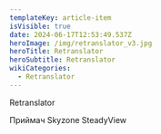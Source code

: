 ```yaml
---
templateKey: article-item
isVisible: true
date: 2024-06-17T12:53:49.537Z
heroImage: /img/retranslator_v3.jpg
heroTitle: Retranslator
heroSubtitle: Retranslator
wikiCategories:
  - Retranslator
---
```

Retranslator

П﻿риймач Skyzone SteadyView